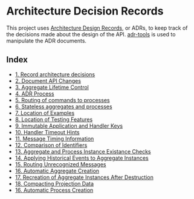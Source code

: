 # Architecture Decision Records

This project uses [Architecture Design Records], or ADRs, to keep track of the
decisions made about the design of the API. [adr-tools] is used to manipulate
the ADR documents.

<!-- references -->

[Architecture Design Records]: http://thinkrelevance.com/blog/2011/11/15/documenting-architecture-decisions
[adr-tools]: https://github.com/npryce/adr-tools

## Index

* [1. Record architecture decisions](0001-record-architecture-decisions.md)
* [2. Document API Changes](0002-document-api-changes.md)
* [3. Aggregate Lifetime Control](0003-aggregate-lifetime-control.md)
* [4. ADR Process](0004-adr-process.md)
* [5. Routing of commands to processes](0005-routing-of-commands-to-processes.md)
* [6. Stateless aggregates and processes](0006-stateless-aggregates-and-processes.md)
* [7. Location of Examples](0007-location-of-examples.md)
* [8. Location of Testing Features](0008-location-of-testing-features.md)
* [9. Immutable Application and Handler Keys](0009-immutable-keys.md)
* [10. Handler Timeout Hints](0010-handler-timeout-hints.md)
* [11. Message Timing Information](0011-message-timing-information.md)
* [12. Comparison of Identifiers](0012-identifier-comparison.md)
* [13. Aggregate and Process Instance Existance Checks](0013-instance-exists-check.md)
* [14. Applying Historical Events to Aggregate Instances](0014-apply-historical-events-to-aggregates.md)
* [15. Routing Unrecognized Messages](0015-routing-unrecognized-messages.md)
* [16. Automatic Aggregate Creation](0016-automatic-aggregate-creation.md)
* [17. Recreation of Aggregate Instances After Destruction](0017-recreate-aggregate-after-destruction.md)
* [18. Compacting Projection Data](0018-projection-compaction.md)
* [16. Automatic Process Creation](0019-automatic-process-creation.md)
